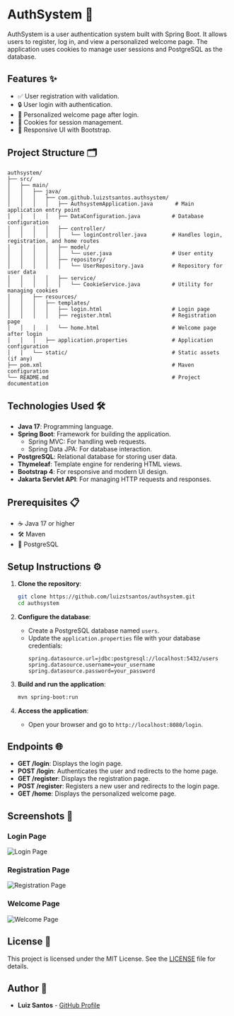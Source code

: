 # AuthSystem 🚀

AuthSystem is a user authentication system built with Spring Boot. It allows users to register, log in, and view a personalized welcome page. The application uses cookies to manage user sessions and PostgreSQL as the database.

## Features ✨

- ✅ User registration with validation.
- 🔒 User login with authentication.
- 🎉 Personalized welcome page after login.
- 🍪 Cookies for session management.
- 📱 Responsive UI with Bootstrap.

## Project Structure 🗂️

```
authsystem/
├── src/
│   ├── main/
│   │   ├── java/
│   │   │   ├── com.github.luizstsantos.authsystem/
│   │   │   │   ├── AuthsystemApplication.java       # Main application entry point
│   │   │   │   ├── DataConfiguration.java          # Database configuration
│   │   │   │   ├── controller/
│   │   │   │   │   └── loginController.java        # Handles login, registration, and home routes
│   │   │   │   ├── model/
│   │   │   │   │   └── user.java                   # User entity
│   │   │   │   ├── repository/
│   │   │   │   │   └── UserRepository.java         # Repository for user data
│   │   │   │   ├── service/
│   │   │   │   │   └── CookieService.java          # Utility for managing cookies
│   │   ├── resources/
│   │   │   ├── templates/
│   │   │   │   ├── login.html                      # Login page
│   │   │   │   ├── register.html                   # Registration page
│   │   │   │   └── home.html                       # Welcome page after login
│   │   │   ├── application.properties              # Application configuration
│   │   └── static/                                 # Static assets (if any)
├── pom.xml                                         # Maven configuration
└── README.md                                       # Project documentation
```

## Technologies Used 🛠️

- **Java 17**: Programming language.
- **Spring Boot**: Framework for building the application.
  - Spring MVC: For handling web requests.
  - Spring Data JPA: For database interaction.
- **PostgreSQL**: Relational database for storing user data.
- **Thymeleaf**: Template engine for rendering HTML views.
- **Bootstrap 4**: For responsive and modern UI design.
- **Jakarta Servlet API**: For managing HTTP requests and responses.

## Prerequisites 📋

- ☕ Java 17 or higher
- 🛠️ Maven
- 🐘 PostgreSQL

## Setup Instructions ⚙️

1. **Clone the repository**:
   ```bash
   git clone https://github.com/luizstsantos/authsystem.git
   cd authsystem
   ```

2. **Configure the database**:
   - Create a PostgreSQL database named `users`.
   - Update the `application.properties` file with your database credentials:
     ```properties
     spring.datasource.url=jdbc:postgresql://localhost:5432/users
     spring.datasource.username=your_username
     spring.datasource.password=your_password
     ```

3. **Build and run the application**:
   ```bash
   mvn spring-boot:run
   ```

4. **Access the application**:
   - Open your browser and go to `http://localhost:8080/login`.

## Endpoints 🌐

- **GET /login**: Displays the login page.
- **POST /login**: Authenticates the user and redirects to the home page.
- **GET /register**: Displays the registration page.
- **POST /register**: Registers a new user and redirects to the login page.
- **GET /home**: Displays the personalized welcome page.

## Screenshots 📸

### Login Page
![Login Page](https://via.placeholder.com/800x400?text=Login+Page)

### Registration Page
![Registration Page](https://via.placeholder.com/800x400?text=Registration+Page)

### Welcome Page
![Welcome Page](https://via.placeholder.com/800x400?text=Welcome+Page)

## License 📄

This project is licensed under the MIT License. See the [LICENSE](LICENSE) file for details.

## Author 👤

- **Luiz Santos** - [GitHub Profile](https://github.com/luizstsantos)